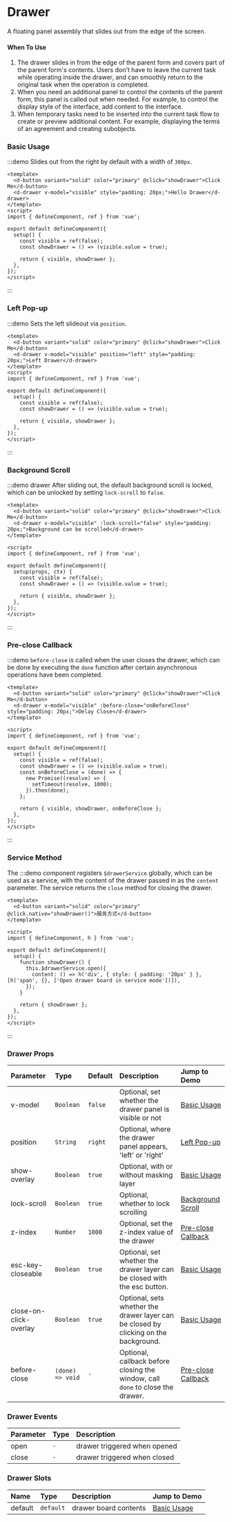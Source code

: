 # Drawer

A floating panel assembly that slides out from the edge of the screen.

#### When To Use

1. The drawer slides in from the edge of the parent form and covers part of the parent form's contents. Users don't have to leave the current task while operating inside the drawer, and can smoothly return to the original task when the operation is completed.
2. When you need an additional panel to control the contents of the parent form, this panel is called out when needed. For example, to control the display style of the interface, add content to the interface.
3. When temporary tasks need to be inserted into the current task flow to create or preview additional content. For example, displaying the terms of an agreement and creating subobjects.

### Basic Usage

:::demo Slides out from the right by default with a width of `300px`.

```vue
<template>
  <d-button variant="solid" color="primary" @click="showDrawer">Click Me</d-button>
  <d-drawer v-model="visible" style="padding: 20px;">Hello Drawer</d-drawer>
</template>
<script>
import { defineComponent, ref } from 'vue';

export default defineComponent({
  setup() {
    const visible = ref(false);
    const showDrawer = () => (visible.value = true);

    return { visible, showDrawer };
  },
});
</script>
```

:::

### Left Pop-up

:::demo Sets the left slideout via `position`.

```vue
<template>
  <d-button variant="solid" color="primary" @click="showDrawer">Click Me</d-button>
  <d-drawer v-model="visible" position="left" style="padding: 20px;">Left Drawer</d-drawer>
</template>
<script>
import { defineComponent, ref } from 'vue';

export default defineComponent({
  setup() {
    const visible = ref(false);
    const showDrawer = () => (visible.value = true);

    return { visible, showDrawer };
  },
});
</script>
```

:::

### Background Scroll

:::demo drawer After sliding out, the default background scroll is locked, which can be unlocked by setting `lock-scroll` to `false`.

```vue
<template>
  <d-button variant="solid" color="primary" @click="showDrawer">Click Me</d-button>
  <d-drawer v-model="visible" :lock-scroll="false" style="padding: 20px;">Background can be scrolled</d-drawer>
</template>

<script>
import { defineComponent, ref } from 'vue';

export default defineComponent({
  setup(props, ctx) {
    const visible = ref(false);
    const showDrawer = () => (visible.value = true);

    return { visible, showDrawer };
  },
});
</script>
```

:::

### Pre-close Callback

:::demo `before-close` is called when the user closes the drawer, which can be done by executing the `done` function after certain asynchronous operations have been completed.

```vue
<template>
  <d-button variant="solid" color="primary" @click="showDrawer">Click Me</d-button>
  <d-drawer v-model="visible" :before-close="onBeforeClose" style="padding: 20px;">Delay Close</d-drawer>
</template>

<script>
import { defineComponent, ref } from 'vue';

export default defineComponent({
  setup() {
    const visible = ref(false);
    const showDrawer = () => (visible.value = true);
    const onBeforeClose = (done) => {
      new Promise((resolve) => {
        setTimeout(resolve, 1000);
      }).then(done);
    };

    return { visible, showDrawer, onBeforeClose };
  },
});
</script>
```

:::

### Service Method

The :::demo component registers `$drawerService` globally, which can be used as a service, with the content of the drawer passed in as the `content` parameter. The service returns the `close` method for closing the drawer.

```vue
<template>
  <d-button variant="solid" color="primary" @click.native="showDrawer()">服务方式</d-button>
</template>

<script>
import { defineComponent, h } from 'vue';

export default defineComponent({
  setup() {
    function showDrawer() {
      this.$drawerService.open({
        content: () => h('div', { style: { padding: '20px' } }, [h('span', {}, ['Open drawer board in service mode'])]),
      });
    }

    return { showDrawer };
  },
});
</script>
```

:::

### Drawer Props

| Parameter              | Type             | Default | Description                                                                          | Jump to Demo                              |
| :--------------------- | :--------------- | :------ | :----------------------------------------------------------------------------------- | :---------------------------------------- |
| v-model                | `Boolean`        | `false` | Optional, set whether the drawer panel is visible or not                             | [Basic Usage](#basic-usage)               |
| position               | `String`         | `right` | Optional, where the drawer panel appears, 'left' or 'right'                          | [Left Pop-up](#left-pop-up)               |
| show-overlay           | `Boolean`        | `true`  | Optional, with or without masking layer                                              | [Basic Usage](#basic-usage)               |
| lock-scroll            | `Boolean`        | `true`  | Optional, whether to lock scrolling                                                  | [Background Scroll](#background-scroll)   |
| z-index                | `Number`         | `1000`  | Optional, set the z-index value of the drawer                                        | [Pre-close Callback](#pre-close-callback) |
| esc-key-closeable      | `Boolean`        | `true`  | Optional, set whether the drawer layer can be closed with the esc button.            | [Basic Usage](#basic-usage)               |
| close-on-click-overlay | `Boolean`        | `true`  | Optional, sets whether the drawer layer can be closed by clicking on the background. | [Basic Usage](#basic-usage)               |
| before-close           | `(done) => void` | `-`     | Optional, callback before closing the window, call `done` to close the drawer.       | [Pre-close Callback](#pre-close-callback) |

### Drawer Events

| Parameter | Type | Description                  |
| :-------- | :--- | :--------------------------- |
| open      | `-`  | drawer triggered when opened |
| close     | `-`  | drawer triggered when closed |

### Drawer Slots

| Name    | Type      | Description           | Jump to Demo                |
| :------ | :-------- | :-------------------- | :-------------------------- |
| default | `default` | drawer board contents | [Basic Usage](#basic-usage) |
